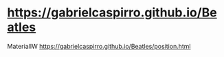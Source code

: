 # https://gabrielcaspirro.github.io/Beatles
MaterialIW
https://gabrielcaspirro.github.io/Beatles/position.html
